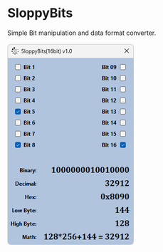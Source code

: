# SloppyBits
 Simple Bit manipulation and data format converter.<br><br>
<img src="https://github.com/agsweeney1972/SloppyBits/blob/main/Screenshot.png"><br><br>
